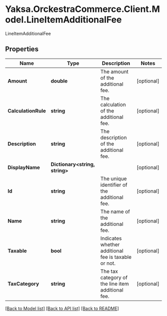 # Yaksa.OrckestraCommerce.Client.Model.LineItemAdditionalFee
LineItemAdditionalFee

## Properties

Name | Type | Description | Notes
------------ | ------------- | ------------- | -------------
**Amount** | **double** | The amount of the additional fee. | [optional] 
**CalculationRule** | **string** | The calculation of the additional fee. | [optional] 
**Description** | **string** | The description of the additional fee. | [optional] 
**DisplayName** | **Dictionary&lt;string, string&gt;** |  | [optional] 
**Id** | **string** | The unique identifier of the additional fee. | [optional] 
**Name** | **string** | The name of the additional fee. | [optional] 
**Taxable** | **bool** | Indicates whether additional fee is taxable or not. | [optional] 
**TaxCategory** | **string** | The tax category of the line item additional fee. | [optional] 

[[Back to Model list]](../README.md#documentation-for-models) [[Back to API list]](../README.md#documentation-for-api-endpoints) [[Back to README]](../README.md)


